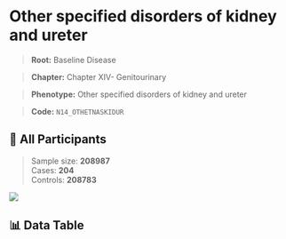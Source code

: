 # Other specified disorders of kidney and ureter

> **Root:** Baseline Disease  

> **Chapter:** Chapter XIV- Genitourinary  

> **Phenotype:** Other specified disorders of kidney and ureter  

> **Code:** `N14_OTHETNASKIDUR`

## 🧪 All Participants  
> Sample size: **208987**  
> Cases: **204**  
> Controls: **208783**
<img src="/Sensitive/Figures/ALL/Baseline/N14_OTHETNASKIDUR.png"/>

## 📊 Data Table
<CsvTableMRF src="/Sensitive/Data/ALL/Baseline/LG_N14_OTHETNASKIDUR.csv"/>

